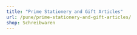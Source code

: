 ```yaml
---
title: "Prime Stationery and Gift Articles"
url: /pune/prime-stationery-and-gift-articles/
shop: Schreibwaren
---
```

